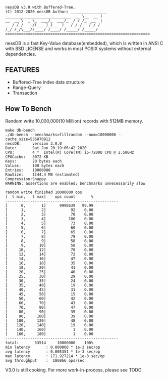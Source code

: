 ```
nessDB v3.0 with Buffered-Tree.
(C) 2012-2020 nessDB Authors ________________
_____________________________  __ \__  __ )
__  __ \  _ \_  ___/_  ___/_  / / /_  __  |
_  / / /  __/(__  )_(__  )_  /_/ /_  /_/ /
/_/ /_/\___//____/ /____/ /_____/ /_____/
================================================================
```

  nessDB is a fast Key-Value database(embedded), which is written in ANSI C with BSD LICENSE and works in most POSIX systems without external dependencies.

  ## FEATURES
  * Buffered-Tree index data structure
  * Range-Query
  * Transaction
  
  ## How To Bench
  Random write 10,000,000(10 Million) records with 512MB memory.
  
  ```
make db-bench
./db-bench --benchmarks=fillrandom --num=10000000 --cache_size=536870912
nessDB:     version 3.0.0
Date:       Sat Jun 20 19:06:42 2020
CPU:        4 *  Intel(R) Core(TM) i5-7200U CPU @ 2.50GHz
CPUCache:   3072 KB
Keys:       20 bytes each
Values:     100 bytes each
Entries:    10000000
RawSize:    1144.4 MB (estimated)
Compression:Snappy
WARNING: assertions are enabled; benchmarks unnecessarily slow
------------------------------------------------------------
random write finished 10000000 ops                              
[  t min,   t max]	  ops count	      %
--------------------------------------------------
[      0,       1]	    9998639	  99.99 
[      1,       2]	         92	   0.00 
[      2,       3]	         78	   0.00 
[      3,       4]	        100	   0.00 
[      4,       5]	         73	   0.00 
[      5,       6]	         60	   0.00 
[      6,       7]	         65	   0.00 
[      7,       8]	         79	   0.00 
[      8,       9]	         58	   0.00 
[      9,      10]	         58	   0.00 
[     10,      12]	         70	   0.00 
[     12,      14]	         72	   0.00 
[     14,      16]	         47	   0.00 
[     16,      18]	         35	   0.00 
[     18,      20]	         41	   0.00 
[     20,      25]	         40	   0.00 
[     25,      30]	         29	   0.00 
[     30,      35]	         24	   0.00 
[     35,      40]	         19	   0.00 
[     40,      45]	         31	   0.00 
[     45,      50]	         15	   0.00 
[     50,      60]	         42	   0.00 
[     60,      70]	         43	   0.00 
[     70,      80]	         47	   0.00 
[     80,      90]	         35	   0.00 
[     90,     100]	         39	   0.00 
[    100,     120]	         48	   0.00 
[    120,     140]	         19	   0.00 
[    140,     160]	          1	   0.00 
[    160,     180]	          1	   0.00 
--------------------------------------------------
total:       53514	   10000000	   100%
min latency       : 0.000000 * 1e-3 sec/op
avg latency       : 0.005351 * 1e-3 sec/op
max latency       : 171.927214 * 1e-3 sec/op
avg throughput    :  186866 ops/sec
```
  

  V3.0 is still cooking.
  For more work-in-process, please see TODO.

